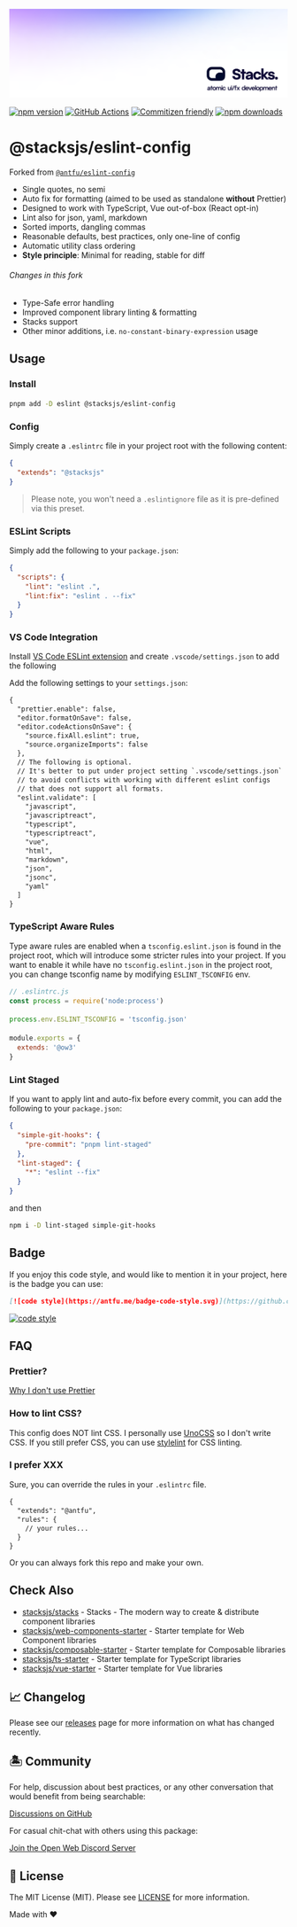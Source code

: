 <p align="center"><img src="../buddy/art/social.png" alt="Social Card of ESLint Config"></p>

[![npm version][npm-version-src]][npm-version-href]
[![GitHub Actions][github-actions-src]][github-actions-href]
[![Commitizen friendly](https://img.shields.io/badge/commitizen-friendly-brightgreen.svg)](http://commitizen.github.io/cz-cli/)
[![npm downloads][npm-downloads-src]][npm-downloads-href]
<!-- [![Codecov][codecov-src]][codecov-href] -->

# @stacksjs/eslint-config

Forked from [`@antfu/eslint-config`](https://github.com/antfu/eslint-config)

- Single quotes, no semi
- Auto fix for formatting (aimed to be used as standalone **without** Prettier)
- Designed to work with TypeScript, Vue out-of-box (React opt-in)
- Lint also for json, yaml, markdown
- Sorted imports, dangling commas
- Reasonable defaults, best practices, only one-line of config
- Automatic utility class ordering
- **Style principle**: Minimal for reading, stable for diff

###### Changes in this fork

- Type-Safe error handling
- Improved component library linting & formatting
- Stacks support
- Other minor additions, i.e. `no-constant-binary-expression` usage

## Usage

### Install

```bash
pnpm add -D eslint @stacksjs/eslint-config
```

### Config

Simply create a `.eslintrc` file in your project root with the following content:

```json
{
  "extends": "@stacksjs"
}
```

> Please note, you won't need a `.eslintignore` file as it is pre-defined via this preset.

### ESLint Scripts

Simply add the following to your `package.json`:

```json
{
  "scripts": {
    "lint": "eslint .",
    "lint:fix": "eslint . --fix"
  }
}
```

### VS Code Integration

Install [VS Code ESLint extension](https://marketplace.visualstudio.com/items?itemName=dbaeumer.vscode-eslint) and create `.vscode/settings.json` to add the following

Add the following settings to your `settings.json`:

```jsonc
{
  "prettier.enable": false,
  "editor.formatOnSave": false,
  "editor.codeActionsOnSave": {
    "source.fixAll.eslint": true,
    "source.organizeImports": false
  },
  // The following is optional.
  // It's better to put under project setting `.vscode/settings.json`
  // to avoid conflicts with working with different eslint configs
  // that does not support all formats.
  "eslint.validate": [
    "javascript",
    "javascriptreact",
    "typescript",
    "typescriptreact",
    "vue",
    "html",
    "markdown",
    "json",
    "jsonc",
    "yaml"
  ]
}
```

### TypeScript Aware Rules

Type aware rules are enabled when a `tsconfig.eslint.json` is found in the project root, which will introduce some stricter rules into your project. If you want to enable it while have no `tsconfig.eslint.json` in the project root, you can change tsconfig name by modifying `ESLINT_TSCONFIG` env.

```js
// .eslintrc.js
const process = require('node:process')

process.env.ESLINT_TSCONFIG = 'tsconfig.json'

module.exports = {
  extends: '@ow3'
}
```

### Lint Staged

If you want to apply lint and auto-fix before every commit, you can add the following to your `package.json`:

```json
{
  "simple-git-hooks": {
    "pre-commit": "pnpm lint-staged"
  },
  "lint-staged": {
    "*": "eslint --fix"
  }
}
```

and then

```bash
npm i -D lint-staged simple-git-hooks
```

## Badge

If you enjoy this code style, and would like to mention it in your project, here is the badge you can use:

```md
[![code style](https://antfu.me/badge-code-style.svg)](https://github.com/antfu/eslint-config)
```

[![code style](https://antfu.me/badge-code-style.svg)](https://github.com/antfu/eslint-config)

## FAQ

### Prettier?

[Why I don't use Prettier](https://antfu.me/posts/why-not-prettier)

### How to lint CSS?

This config does NOT lint CSS. I personally use [UnoCSS](https://github.com/unocss/unocss) so I don't write CSS. If you still prefer CSS, you can use [stylelint](https://stylelint.io/) for CSS linting.

### I prefer XXX

Sure, you can override the rules in your `.eslintrc` file.

<!-- eslint-skip -->

```jsonc
{
  "extends": "@antfu",
  "rules": {
    // your rules...
  }
}
```

Or you can always fork this repo and make your own.

## Check Also

- [stacksjs/stacks](https://github.com/stacksjs/stacks) - Stacks - The modern way to create & distribute component libraries
- [stacksjs/web-components-starter](https://github.com/stacksjs/web-components-starter) - Starter template for Web Component libraries
- [stacksjs/composable-starter](https://github.com/stacksjs/composable-starter) - Starter template for Composable libraries
- [stacksjs/ts-starter](https://github.com/stacksjs/ts-starter) - Starter template for TypeScript libraries
- [stacksjs/vue-starter](https://github.com/stacksjs/vue-starter) - Starter template for Vue libraries

## 📈 Changelog

Please see our [releases](https://github.com/ow3org/eslint-config/releases) page for more information on what has changed recently.

## 🏝 Community

For help, discussion about best practices, or any other conversation that would benefit from being searchable:

[Discussions on GitHub](https://github.com/ow3org/eslint-config/discussions)

For casual chit-chat with others using this package:

[Join the Open Web Discord Server](https://discord.gg/stacksjs)

## 📄 License

The MIT License (MIT). Please see [LICENSE](LICENSE.md) for more information.

Made with ❤️

<!-- Badges -->
[npm-version-src]: https://img.shields.io/npm/v/@stacksjs/eslint-config?style=flat-square
[npm-version-href]: https://npmjs.com/package/@stacksjs/eslint-config

[npm-downloads-src]: https://img.shields.io/npm/dm/@stacksjs/eslint-config?style=flat-square
[npm-downloads-href]: https://npmjs.com/package/@stacksjs/eslint-config

[github-actions-src]: https://img.shields.io/github/actions/workflow/status/ow3org/eslint-config/ci.yml?style=flat-square&branch=main
[github-actions-href]: https://github.com/ow3org/eslint-config/actions?query=workflow%3Aci
